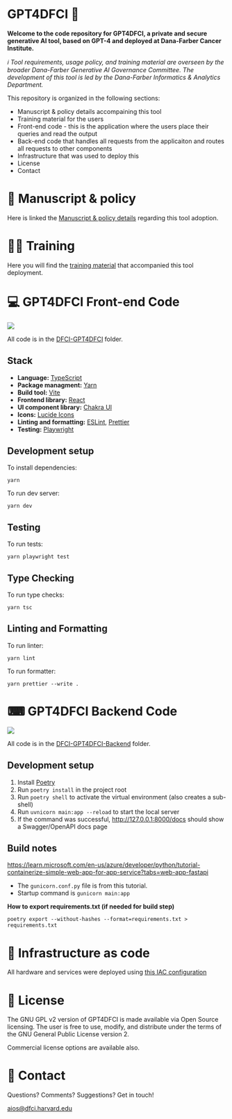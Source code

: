 # GPT4DFCI 🤖

**Welcome to the code repository for GPT4DFCI, a private and secure generative AI tool, based on GPT-4 and deployed at Dana-Farber Cancer Institute.**

*ℹ️ Tool requirements, usage policy, and training material are overseen by the broader Dana-Farber Generative AI Governance Committee. The development of this tool is led by the Dana-Farber Informatics & Analytics Department.*

This repository is organized in the following sections:

- Manuscript & policy details accompaining this tool
- Training material for the users
- Front-end code - this is the application where the users place their queries and read the output
- Back-end code that handles all requests from the applicaiton and routes all requests to other components
- Infrastructure that was used to deploy this
- License
- Contact

# 📜 Manuscript & policy

Here is linked the [Manuscript & policy details](./link) regarding this tool adoption.

# 🧑‍🎓 Training

Here you will find the [training material](./link) that accompanied this tool deployment.

# 💻 GPT4DFCI Front-end Code

<img src="https://github.com/Dana-Farber-AIOS/GPT4DFCI/assets/25375373/3400b3cf-9faf-4fce-8c22-3dff0cb5313e"/>



All code is in the [DFCI-GPT4DFCI](./DFCI-GPT4DFCI) folder.

## Stack

-   **Language:** [TypeScript](https://www.typescriptlang.org/)
-   **Package managment:** [Yarn](https://yarnpkg.com/)
-   **Build tool:** [Vite](https://vitejs.dev/)
-   **Frontend library:** [React](https://react.dev/)
-   **UI component library:** [Chakra UI](https://chakra-ui.com/)
-   **Icons:** [Lucide Icons](https://lucide.dev/)
-   **Linting and formatting:** [ESLint](https://eslint.org/), [Prettier](https://prettier.io/)
-   **Testing:** [Playwright](https://playwright.dev/)

## Development setup

To install dependencies:

```
yarn
```

To run dev server:

```
yarn dev
```

## Testing

To run tests:

```
yarn playwright test
```

## Type Checking

To run type checks:

```
yarn tsc
```

## Linting and Formatting

To run linter:

```
yarn lint
```

To run formatter:

```
yarn prettier --write .
```


# ⌨ GPT4DFCI Backend Code

<img src="https://github.com/Dana-Farber-AIOS/GPT4DFCI/assets/25375373/91ac623e-8f4d-4a3b-9d3f-e26230965c1d"/>



All code is in the [DFCI-GPT4DFCI-Backend](./DFCI-GPT4DFCI-Backend) folder.

## Development setup

1. Install [Poetry](https://python-poetry.org/docs/)
2. Run `poetry install` in the project root
3. Run `poetry shell` to activate the virtual environment (also creates a sub-shell)
4. Run `uvnicorn main:app --reload` to start the local server
5. If the command was successful, http://127.0.0.1:8000/docs should show a Swagger/OpenAPI docs page

## Build notes
https://learn.microsoft.com/en-us/azure/developer/python/tutorial-containerize-simple-web-app-for-app-service?tabs=web-app-fastapi

* The `gunicorn.conf.py` file is from this tutorial.
* Startup command is `gunicorn main:app`

**How to export requirements.txt (if needed for build step)**
```
poetry export --without-hashes --format=requirements.txt > requirements.txt
```

# 🔌 Infrastructure as code

All hardware and services were deployed using [this IAC configuration](./infra.iac)

# 🎫 License

The GNU GPL v2 version of GPT4DFCI is made available via Open Source licensing. The user is free to use, modify, and distribute under the terms of the GNU General Public License version 2.

Commercial license options are available also.

# 📧 Contact

Questions? Comments? Suggestions? Get in touch!

aios@dfci.harvard.edu
